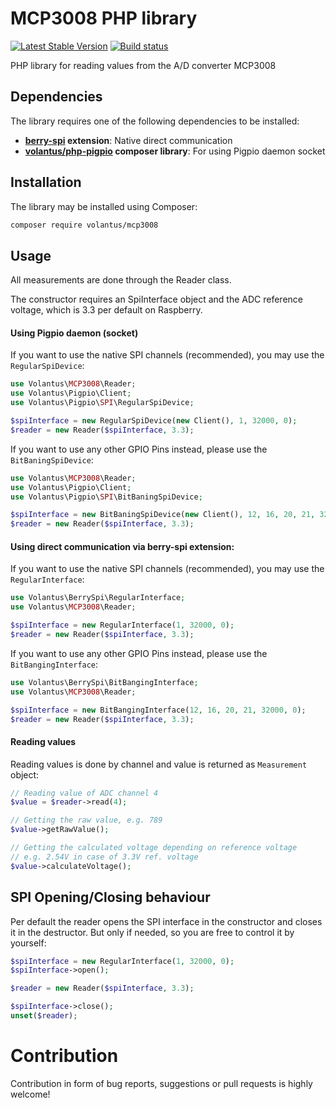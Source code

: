 # MCP3008 PHP library
[![Latest Stable Version](https://img.shields.io/packagist/v/volantus/mcp3008.svg)](https://packagist.org/packages/volantus/mcp3008)
[![Build status](https://api.travis-ci.org/Volantus/MCP3008.svg?branch=master)](https://travis-ci.org/Volantus/php-pigpio)


PHP library for reading values from the A/D converter MCP3008

## Dependencies
The library requires one of the following dependencies to be installed:
 * **[berry-spi](https://github.com/Volantus/berry-spi) extension**: Native direct communication
 * **[volantus/php-pigpio](https://github.com/Volantus/php-pigpio) composer library**: For using Pigpio daemon socket 

## Installation
The library may be installed using Composer:
```bash
composer require volantus/mcp3008
```

## Usage
All measurements are done through the Reader class.

The constructor requires an SpiInterface object and the ADC reference voltage, which is 3.3 per default on Raspberry.

#### Using Pigpio daemon (socket)
If you want to use the native SPI channels (recommended), you may use the `RegularSpiDevice`:

```PHP
use Volantus\MCP3008\Reader;
use Volantus\Pigpio\Client;
use Volantus\Pigpio\SPI\RegularSpiDevice;

$spiInterface = new RegularSpiDevice(new Client(), 1, 32000, 0);
$reader = new Reader($spiInterface, 3.3);
```

If you want to use any other GPIO Pins instead, please use the `BitBaningSpiDevice`:

```PHP
use Volantus\MCP3008\Reader;
use Volantus\Pigpio\Client;
use Volantus\Pigpio\SPI\BitBaningSpiDevice;

$spiInterface = new BitBaningSpiDevice(new Client(), 12, 16, 20, 21, 32000);
$reader = new Reader($spiInterface, 3.3);
```

#### Using direct communication via berry-spi extension:
If you want to use the native SPI channels (recommended), you may use the `RegularInterface`:

```PHP
use Volantus\BerrySpi\RegularInterface;
use Volantus\MCP3008\Reader;

$spiInterface = new RegularInterface(1, 32000, 0);
$reader = new Reader($spiInterface, 3.3);
```

If you want to use any other GPIO Pins instead, please use the `BitBangingInterface`:

```PHP
use Volantus\BerrySpi\BitBangingInterface;
use Volantus\MCP3008\Reader;

$spiInterface = new BitBangingInterface(12, 16, 20, 21, 32000, 0);
$reader = new Reader($spiInterface, 3.3);
```

#### Reading values
Reading values is done by channel and value is returned as `Measurement` object:
```PHP
// Reading value of ADC channel 4
$value = $reader->read(4);

// Getting the raw value, e.g. 789
$value->getRawValue();

// Getting the calculated voltage depending on reference voltage
// e.g. 2.54V in case of 3.3V ref. voltage 
$value->calculateVoltage();
```

## SPI Opening/Closing behaviour
Per default the reader opens the SPI interface in the constructor and closes it in the destructor.
But only if needed, so you are free to control it by yourself:
```PHP
$spiInterface = new RegularInterface(1, 32000, 0);
$spiInterface->open();

$reader = new Reader($spiInterface, 3.3);

$spiInterface->close();
unset($reader);
```

# Contribution
Contribution in form of bug reports, suggestions or pull requests is highly welcome!
